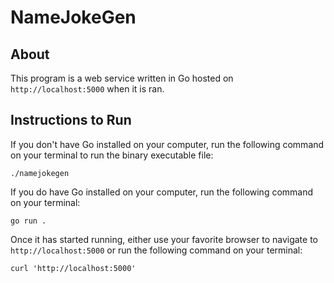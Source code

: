 # NameJokeGen

## About
This program is a web service written in Go hosted on <code>http://localhost:5000</code> when it is ran. 

## Instructions to Run
If you don't have Go installed on your computer, run the following command on your terminal to run the binary executable file:
<pre><code>./namejokegen</pre></code>

If you do have Go installed on your computer, run the following command on your terminal:
<pre><code>go run .</pre></code>

Once it has started running, either use your favorite browser to navigate to <code>http://localhost:5000</code> or run the following command on your terminal:
<pre><code>curl 'http://localhost:5000'</pre></code> 